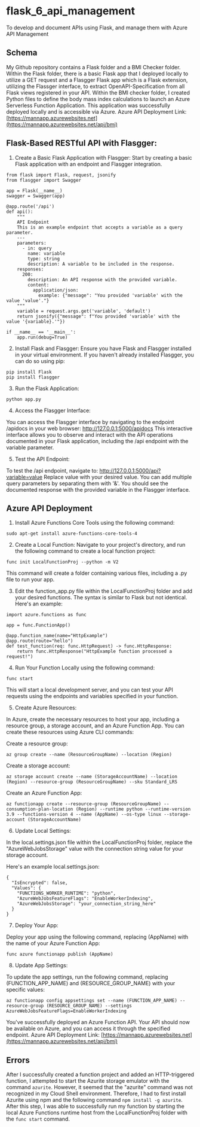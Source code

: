 # flask_6_api_management
To develop and document APIs using Flask, and manage them with Azure API Management

## Schema
My Github repository contains a Flask folder and a BMI Checker folder. Within the Flask folder, there is a basic Flask app that I deployed locally to utilize a GET request and a Flasgger Flask app which is a Flask extension, utilizing the Flassger interface, to extract OpenAPI-Specification from all Flask views registered in your API. Within the BMI checker folder, I created Python files to define the body mass index calculations to launch an Azure Serverless Function Application. This application was successfully deployed locally and is accessible via Azure. 
Azure API Deployment Link: [https://mannapp.azurewebsites.net](https://mannapp.azurewebsites.net/api/bmi)


## Flask-Based RESTful API with Flasgger:

1. Create a Basic Flask Application with Flasgger:
Start by creating a basic Flask application with an endpoint and Flasgger integration. 
```
from flask import Flask, request, jsonify
from flasgger import Swagger

app = Flask(__name__)
swagger = Swagger(app)

@app.route('/api')
def api():
    """
    API Endpoint
    This is an example endpoint that accepts a variable as a query parameter.
    ---
    parameters:
      - in: query
        name: variable
        type: string
        description: A variable to be included in the response.
    responses:
      200:
        description: An API response with the provided variable.
        content:
          application/json:
            example: {"message": "You provided 'variable' with the value 'value'."}
    """
    variable = request.args.get('variable', 'default')
    return jsonify({"message": f"You provided 'variable' with the value '{variable}.'"})

if __name__ == '__main__':
    app.run(debug=True)
```
2. Install Flask and Flasgger:
Ensure you have Flask and Flasgger installed in your virtual environment. If you haven't already installed Flasgger, you can do so using pip:
```
pip install Flask
pip install flasgger
```
3. Run the Flask Application:
```
python app.py
```
4. Access the Flasgger Interface:

You can access the Flasgger interface by navigating to the endpoint /apidocs in your web browser: http://127.0.0.1:5000/apidocs
This interactive interface allows you to observe and interact with the API operations documented in your Flask application, including the /api endpoint with the variable parameter.

5. Test the API Endpoint:

To test the /api endpoint, navigate to: http://127.0.0.1:5000/api?variable=value
Replace value with your desired value. You can add multiple query parameters by separating them with '&'. You should see the documented response with the provided variable in the Flasgger interface.



## Azure API Deployment
1. Install Azure Functions Core Tools using the following command:
```
sudo apt-get install azure-functions-core-tools-4
```
2. Create a Local Function:
Navigate to your project's directory, and run the following command to create a local function project:
```
func init LocalFunctionProj --python -m V2
```
This command will create a folder containing various files, including a .py file to run your app.

3. Edit the function_app.py file within the LocalFunctionProj folder and add your desired functions. The syntax is similar to Flask but not identical. Here's an example:

```
import azure.functions as func

app = func.FunctionApp()

@app.function_name(name="HttpExample")
@app.route(route="hello")
def test_function(req: func.HttpRequest) -> func.HttpResponse:
    return func.HttpResponse("HttpExample function processed a request!")
```
4. Run Your Function Locally using the following command:
```
func start
```
This will start a local development server, and you can test your API requests using the endpoints and variables specified in your function.

5. Create Azure Resources:

In Azure, create the necessary resources to host your app, including a resource group, a storage account, and an Azure Function App. You can create these resources using Azure CLI commands:

Create a resource group:
```
az group create --name (ResourceGroupName) --location (Region)
```
Create a storage account:
```
az storage account create --name (StorageAccountName) --location (Region) --resource-group (ResourceGroupName) --sku Standard_LRS
```
Create an Azure Function App:

```
az functionapp create --resource-group (ResourceGroupName) --consumption-plan-location (Region) --runtime python --runtime-version 3.9 --functions-version 4 --name (AppName) --os-type linux --storage-account (StorageAccountName)
```
6. Update Local Settings:

In the local.settings.json file within the LocalFunctionProj folder, replace the "AzureWebJobsStorage" value with the connection string value for your storage account.

Here's an example local.settings.json:
```
{
  "IsEncrypted": false,
  "Values": {
    "FUNCTIONS_WORKER_RUNTIME": "python",
    "AzureWebJobsFeatureFlags": "EnableWorkerIndexing",
    "AzureWebJobsStorage": "your_connection_string_here"
  }
}
```
7. Deploy Your App:

Deploy your app using the following command, replacing (AppName) with the name of your Azure Function App:

```
func azure functionapp publish (AppName)
```
8. Update App Settings:

To update the app settings, run the following command, replacing (FUNCTION_APP_NAME) and (RESOURCE_GROUP_NAME) with your specific values:
```
az functionapp config appsettings set --name (FUNCTION_APP_NAME) --resource-group (RESOURCE_GROUP_NAME) --settings AzureWebJobsFeatureFlags=EnableWorkerIndexing
```

You've successfully deployed an Azure Function API. Your API should now be available on Azure, and you can access it through the specified endpoint.
Azure API Deployment Link: [https://mannapp.azurewebsites.net](https://mannapp.azurewebsites.net/api/bmi)



## Errors
After I successfully created a function project and added an HTTP-triggered function, I attempted to start the Azurite storage emulator with the command ```azurite```. However, it seemed that the "azurite" command was not recognized in my Cloud Shell environment. Therefore, I had to first install Azurite using npm and the following command ```npm install -g azurite```. After this step, I was able to successfully run my function by starting the local Azure Functions runtime host from the LocalFunctionProj folder with the ```func start``` command.




